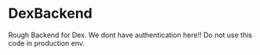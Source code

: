 # DexBackend
Rough Backend for Dex. We dont have authentication here!! Do not use this code in production env.
